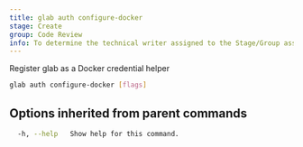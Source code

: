 ```yaml
---
title: glab auth configure-docker
stage: Create
group: Code Review
info: To determine the technical writer assigned to the Stage/Group associated with this page, see https://about.gitlab.com/handbook/product/ux/technical-writing/#assignments
---
```


<!--
This documentation is auto generated by a script.
Please do not edit this file directly. Run `make gen-docs` instead.
-->

Register glab as a Docker credential helper

```bash twoslash title="Terminal"
glab auth configure-docker [flags]
```

## Options inherited from parent commands

```bash twoslash title="Terminal"
  -h, --help   Show help for this command.
```
